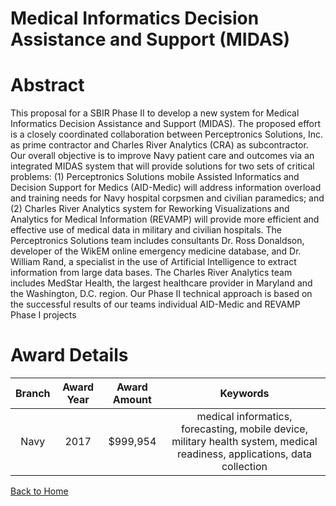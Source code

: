 
Medical Informatics Decision Assistance and Support (MIDAS)
===========================================================

# Abstract


This proposal for a SBIR Phase II to develop a new system for Medical Informatics Decision Assistance and Support (MIDAS). The proposed effort is a closely coordinated collaboration between Perceptronics Solutions, Inc. as prime contractor and Charles River Analytics (CRA) as subcontractor. Our overall objective is to improve Navy patient care and outcomes via an integrated MIDAS system that will provide solutions for two sets of critical problems: (1) Perceptronics Solutions mobile Assisted Informatics and Decision Support for Medics (AID-Medic) will address information overload and training needs for Navy hospital corpsmen and civilian paramedics; and (2) Charles River Analytics system for Reworking Visualizations and Analytics for Medical Information (REVAMP) will provide more efficient and effective use of medical data in military and civilian hospitals. The Perceptronics Solutions team includes consultants Dr. Ross Donaldson, developer of the WikEM online emergency medicine database, and Dr. William Rand, a specialist in the use of Artificial Intelligence to extract information from large data bases. The Charles River Analytics team includes MedStar Health, the largest healthcare provider in Maryland and the Washington, D.C. region. Our Phase II technical approach is based on the successful results of our teams individual AID-Medic and REVAMP Phase I projects  

# Award Details

|Branch|Award Year|Award Amount|Keywords|
| :---: | :---: | :---: | :---: |
|Navy|2017|$999,954|medical informatics, forecasting, mobile device, military health system, medical readiness, applications, data collection|
  
  


[Back to Home](https://github.com/chrischow/dod_sbir_awards#1914)